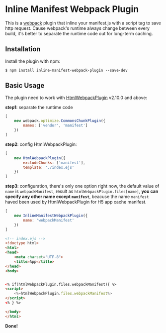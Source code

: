 Inline Manifest Webpack Plugin
===================

This is a [webpack](http://webpack.github.io/) plugin that inline your manifest.js with a script tag to save http request. Cause webpack's runtime always change between every build, it's better to separate the runtime code out for long-term caching.


Installation
------------
Install the plugin with npm:
```shell
$ npm install inline-manifest-webpack-plugin --save-dev
```

Basic Usage
-----------

The plugin need to work with [HtmlWebpackPlugin](https://www.npmjs.com/package/html-webpack-plugin) v2.10.0 and above:

__step1__: separate the runtime code
```javascript
[
	new webpack.optimize.CommonsChunkPlugin({
		names: ['vendor', 'manifest']
	})
]
```
__step2__: config HtmlWebpackPlugin:
```javascript
[
	new HtmlWebpackPlugin({
		excludeChunks: ['manifest'],
		template: './index.ejs'
	})
]
```

__step3__: configuration, there's only one option right now, the default value of `name` is `webpackManifest`,  result as `htmlWebpackPlugin.files[name]`, __you can specify any other name except `manifest`__, beacuse the name `manifest` haved been used by HtmlWebpackPlugin for H5 app cache manifest.
```javascript
[
	new InlineManifestWebpackPlugin({
		name: 'webpackManifest'
	})
]
```

```html
<!-- index.ejs -->
<!doctype html>
<html>
<head>
	<meta charset="UTF-8">
	<title>App</title>
</head>
<body>


<% if(htmlWebpackPlugin.files.webpackManifest){ %>
<script>
    <%=htmlWebpackPlugin.files.webpackManifest%>
</script>
<% } %>

</body>
</html>
```
__Done!__
